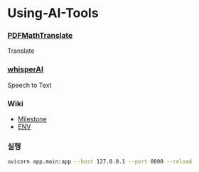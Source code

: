 # Using-AI-Tools
### [PDFMathTranslate](https://github.com/Byaidu/PDFMathTranslate)
Translate

### [whisperAI](https://github.com/openai/whisper)
Speech to Text

### Wiki
- [Milestone](https://github.com/daehyun99/Using-AI-Tools/wiki#documents)
- [ENV](https://github.com/daehyun99/Using-AI-Tools/wiki/ENV)

### 실행
```sh
uvicorn app.main:app --host 127.0.0.1 --port 8000 --reload
```